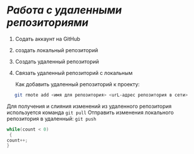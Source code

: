 # ***Работа с удаленными репозиториями***
 1. Содать аккаунт на GitHub
 2. создать локальный репозиторий 
 3. Создать удаленный репозиторий
 4. Связать удаленный репозиторий с локальным

    Как добавить удаленный репозиторий к проекту: 
 ```Bash
    git rmote add <имя для репозитория> <urL-адрес репозитория в сети>
```
Для получения и слияния изменений из удаленного репозитория используется команда `git pull`
Отправить изменения локального репозитория в удаленный: `git push`

```C#
while(count < 0)
 {
count++;
}
```
